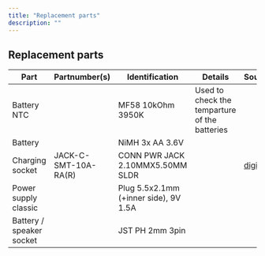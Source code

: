 ```yaml
---
title: "Replacement parts"
description: ""
---
```


## Replacement parts
| Part | Partnumber(s) | Identification | Details | Source  |
| -- | -- | -- | -- | -- |
| Battery NTC | | MF58 10kOhm 3950K | Used to check the temparture of the batteries | |
| Battery | | NiMH 3x AA 3.6V | | |
| Charging socket | JACK-C-SMT-10A-RA(R) | CONN PWR JACK 2.10MMX5.50MM SLDR | | [digikey](https://www.digikey.com/en/products/detail/globtek-inc/jack-c-smt-10a-ra-r/9837778) |
| Power supply classic | | Plug 5.5x2.1mm (+inner side), 9V 1.5A | | |
| Battery / speaker socket | | JST PH 2mm 3pin | | |
